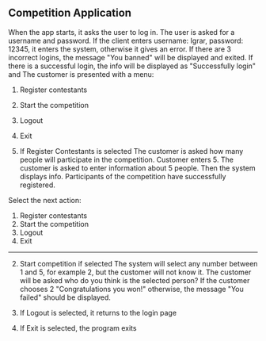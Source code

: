 Competition Application
------------
When the app starts, it asks the user to log in. The user is asked for a username and password.
If the client enters username: Igrar, password: 12345, it enters the system, otherwise it gives an error. If there are 3 incorrect logins, the message "You banned" will be displayed and exited.
If there is a successful login, the info will be displayed as "Successfully login" and
The customer is presented with a menu:
1. Register contestants
2. Start the competition
3. Logout
4. Exit


1. If Register Contestants is selected
The customer is asked how many people will participate in the competition. Customer enters 5.
The customer is asked to enter information about 5 people.
Then the system displays info. Participants of the competition have successfully registered.


Select the next action:
1. Register contestants
2. Start the competition
3. Logout
4. Exit
--------
2. Start competition if selected
The system will select any number between 1 and 5, for example 2, but the customer will not know it. The customer will be asked who do you think is the selected person? If the customer chooses 2 "Congratulations you won!" otherwise, the message "You failed" should be displayed.

3. If Logout is selected, it returns to the login page

4. If Exit is selected, the program exits
